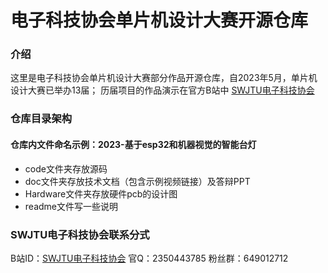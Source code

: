 # 电子科技协会单片机设计大赛开源仓库

### 介绍
这里是电子科技协会单片机设计大赛部分作品开源仓库，自2023年5月，单片机设计大赛已举办13届；
历届项目的作品演示在官方B站中 [SWJTU电子科技协会](https://space.bilibili.com/3493078602090595?spm_id_from=333.1296.0.0)

### 仓库目录架构
#### 仓库内文件命名示例：2023-基于esp32和机器视觉的智能台灯
* code文件夹存放源码
* doc文件夹存放技术文档（包含示例视频链接）及答辩PPT
* Hardware文件夹存放硬件pcb的设计图
* readme文件写一些说明

### SWJTU电子科技协会联系分式
B站ID：[SWJTU电子科技协会](https://space.bilibili.com/3493078602090595?spm_id_from=333.1296.0.0)
官Q：2350443785
粉丝群：649012712
